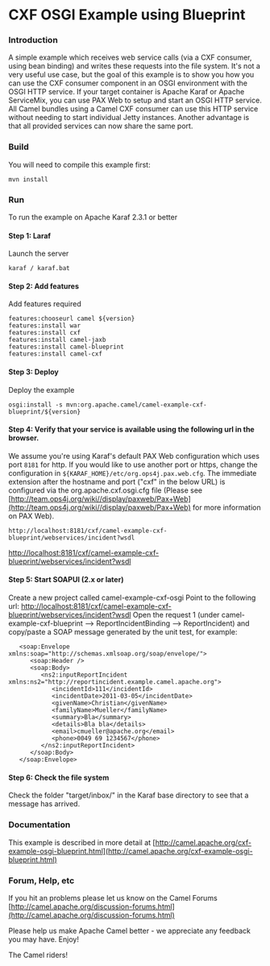# CXF OSGI Example using Blueprint

### Introduction

A simple example which receives web service calls (via a CXF consumer, using bean binding)
and writes these requests into the file system. It's not a very useful use case, but the goal
of this example is to show you how you can use the CXF consumer component in an OSGI
environment with the OSGI HTTP service. If your target container is Apache Karaf or Apache
ServiceMix, you can use PAX Web to setup and start an OSGI HTTP service. All Camel
bundles using a Camel CXF consumer can use this HTTP service without needing to start
individual Jetty instances. Another advantage is that all provided services can now share
the same port.

### Build 
You will need to compile this example first:

	mvn install

### Run

To run the example on Apache Karaf 2.3.1 or better

#### Step 1: Laraf

Launch the server

	karaf / karaf.bat
  
#### Step 2: Add features

Add features required

	features:chooseurl camel ${version}
	features:install war
	features:install cxf
	features:install camel-jaxb
	features:install camel-blueprint
	features:install camel-cxf

#### Step 3: Deploy
Deploy the example

	osgi:install -s mvn:org.apache.camel/camel-example-cxf-blueprint/${version}
  
#### Step 4: Verify that your service is available using the following url in the browser. 

We assume you're using Karaf's default PAX Web configuration which uses port `8181` for http. If you would like to use another port or https, change the configuration in `${KARAF_HOME}/etc/org.ops4j.pax.web.cfg`. The immediate extension after the hostname and port ("cxf" in the below URL) is configured via the org.apache.cxf.osgi.cfg file (Please see [http://team.ops4j.org/wiki//display/paxweb/Pax+Web](http://team.ops4j.org/wiki//display/paxweb/Pax+Web) for more information on PAX Web).
   
	http://localhost:8181/cxf/camel-example-cxf-blueprint/webservices/incident?wsdl

[http://localhost:8181/cxf/camel-example-cxf-blueprint/webservices/incident?wsdl](http://localhost:8181/cxf/camel-example-cxf-blueprint/webservices/incident?wsdl)
  
#### Step 5: Start SOAPUI (2.x or later)

Create a new project called camel-example-cxf-osgi
Point to the following url: [http://localhost:8181/cxf/camel-example-cxf-blueprint/webservices/incident?wsdl](http://localhost:8181/cxf/camel-example-cxf-blueprint/webservices/incident?wsdl)
Open the request 1 (under camel-example-cxf-blueprint --> ReportIncidentBinding --> ReportIncident) and copy/paste a SOAP
  message generated by the unit test, for example:
  
	   <soap:Envelope xmlns:soap="http://schemas.xmlsoap.org/soap/envelope/">
	      <soap:Header />
	      <soap:Body>
	         <ns2:inputReportIncident xmlns:ns2="http://reportincident.example.camel.apache.org">
	            <incidentId>111</incidentId>
	            <incidentDate>2011-03-05</incidentDate>
	            <givenName>Christian</givenName>
	            <familyName>Mueller</familyName>
	            <summary>Bla</summary>
	            <details>Bla bla</details>
	            <email>cmueller@apache.org</email>
	            <phone>0049 69 1234567</phone>
	         </ns2:inputReportIncident>
	      </soap:Body>
	   </soap:Envelope>

#### Step 6: Check the file system
   Check the folder "target/inbox/" in the Karaf base directory to see that a message has arrived.

### Documentation
This example is described in more detail at [http://camel.apache.org/cxf-example-osgi-blueprint.html](http://camel.apache.org/cxf-example-osgi-blueprint.html)

### Forum, Help, etc 

If you hit an problems please let us know on the Camel Forums
  [http://camel.apache.org/discussion-forums.html](http://camel.apache.org/discussion-forums.html)

Please help us make Apache Camel better - we appreciate any feedback you may
have.  Enjoy!


The Camel riders!
